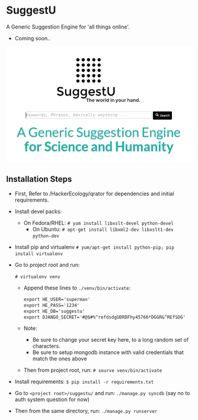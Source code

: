 SuggestU
========

A Generic Suggestion Engine for 'all things online'.

* Coming soon..

![SuggestU](https://raw.githubusercontent.com/HackerEcology/SuggestU/master/docs/suggestu.png)

## Installation Steps

- First, Refer to /HackerEcology/qrator for dependencies and initial requirements.

- Install devel packs:
  - On Fedora/RHEL: ```# yum install libxslt-devel python-devel```
    - On Ubuntu: ```# apt-get install libxml2-dev libxslt1-dev python-dev```

- Install pip and virtualenv ```# yum/apt-get install python-pip; pip install virtualenv```

- Go to project root and run:

  ```# virtualenv venv```

  - Append these lines to ```./venv/bin/activate```:

    ```
    export HE_USER='superman'
    export HE_PASS='1234'
    export HE_DB='suggestu'
    export DJANGO_SECRET='#@$#%^refdsdgUDRDFhy45766*DGGR&^REfSDG'
    ```
  - Note: 
    - Be sure to change your secret key here, to a long random set of characters.
    - Be sure to setup mongodb instance with valid credentials that match the ones above 
    
  - Then from project root, run: ```# sourve venv/bin/activate```


- Install requirements: ```$ pip install -r requirements.txt```

- Go to ```<project root>/suggestu/``` and run:
  ```./manage.py syncdb``` (say no to auth system question for now)

- Then from the same directory, run: ```./manage.py runserver```
